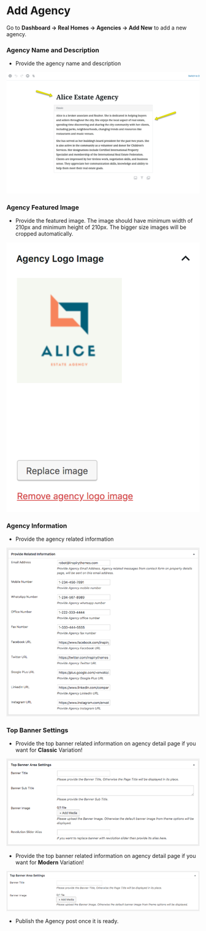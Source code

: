 # Add Agency

Go to **Dashboard → Real Homes → Agencies → Add New** to add a new agency.

### Agency Name and Description

- Provide the agency name and description

![Agency Name](images/add-content/add-agency-title-description.png)

### Agency Featured Image

-  Provide the featured image. The image should have minimum width of 210px and minimum height of 210px. The bigger size images will be cropped automatically. 

![Agency Picture](images/add-content/agency-logo-image-gutenberg.png)

### Agency Information

- Provide the agency related information

![Agency Information](images/add-content/agency-information.png)

### Top Banner Settings

- Provide the top banner related information on agency detail page if you want for **Classic** Variation!

![Add Agency Page](images/add-content/top-banner-area-settings.png)

- Provide the top banner related information on agency detail page if you want for **Modern** Variation!

![Add Agency Page](images/create-pages/agent-banner-area-settings-mod.png)

- Publish the Agency post once it is ready.